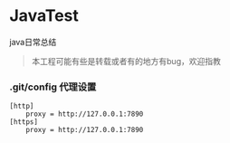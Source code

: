 # JavaTest
java日常总结

> 本工程可能有些是转载或者有的地方有bug，欢迎指教

### .git/config 代理设置

```
[http]
    proxy = http://127.0.0.1:7890
[https]
    proxy = http://127.0.0.1:7890
```
